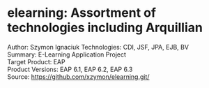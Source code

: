 elearning: Assortment of technologies including Arquillian
========================
Author: Szymon Ignaciuk
Technologies: CDI, JSF, JPA, EJB, BV  
Summary: E-Learning Application Project  
Target Product: EAP  
Product Versions: EAP 6.1, EAP 6.2, EAP 6.3  
Source: <https://github.com/xzymon/elearning.git/>